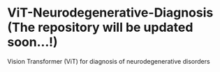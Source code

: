 # ViT-Neurodegenerative-Diagnosis (The repository will be updated soon...!)
Vision Transformer (ViT) for diagnosis of neurodegenerative disorders
